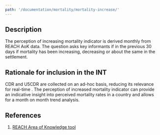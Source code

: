 ```yaml
---
path: '/documentation/mortality/mortality-increase/'
---
```


## Description

The perception of increasing mortality indicator is derived monthly from REACH AoK data. The question asks key informants if in the previous 30 days if mortality has been increasing, decreasing or about the same in the settlement.

## Rationale for inclusion in the INT

CDR and U5CDR are collected on an ad-hoc basis, reducing its relevance for real-time . The perception of increased mortality indicator can provide an indicative insight into perceived mortality rates in a country and allows for a month on month trend analysis.

## References

1. [REACH Area of Knowledge tool](https://www.impact-repository.org/document/reach/de16db5a/reach_ssd_terms_of_references_assessment_of_hard_to_reach_areas_2_november_2018.pdf)
